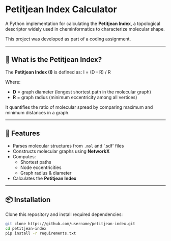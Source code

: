 # Petitjean Index Calculator

A Python implementation for calculating the **Petitjean Index**, a topological descriptor widely used in cheminformatics to characterize molecular shape.  

This project was developed as part of a coding assignment.

---

## 📖 What is the Petitjean Index?
The **Petitjean Index (I)** is defined as:
I = (D - R) / R

Where:
- **D** = graph diameter (longest shortest path in the molecular graph)  
- **R** = graph radius (minimum eccentricity among all vertices)  

It quantifies the ratio of molecular spread by comparing maximum and minimum distances in a graph.

---

## 🚀 Features
- Parses molecular structures from `.mol` and '.sdf' files  
- Constructs molecular graphs using **NetworkX**  
- Computes:
  - Shortest paths  
  - Node eccentricities  
  - Graph radius & diameter  
- Calculates the **Petitjean Index**

---

## 📦 Installation
Clone this repository and install required dependencies:

```bash
git clone https://github.com/username/petitjean-index.git
cd petitjean-index
pip install -r requirements.txt
```
